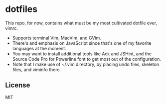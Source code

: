 dotfiles
========
This repo, for now, contains what must be my most cultivated dotfile ever, vimrc.

- Supports terminal Vim, MacVim, and GVim.
- There's and emphasis on JavaScript since that's one of my favorite languages at the moment.
- You may want to install additional tools like Ack and JSHint, and the Source Code Pro for Powerline font to get most out of the configuration.
- Note that I make use of ~/.vim directory, by placing undo files, skeleton files, and viminfo there.

## License
MIT
